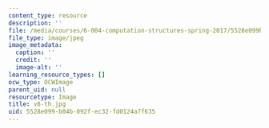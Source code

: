 ```yaml
---
content_type: resource
description: ''
file: /media/courses/6-004-computation-structures-spring-2017/5528e099b04b092fec32fd0124a7f635_v8-th.jpg
file_type: image/jpeg
image_metadata:
  caption: ''
  credit: ''
  image-alt: ''
learning_resource_types: []
ocw_type: OCWImage
parent_uid: null
resourcetype: Image
title: v8-th.jpg
uid: 5528e099-b04b-092f-ec32-fd0124a7f635
---
```

